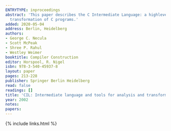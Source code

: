 ```yaml
---
ENTRYTYPE: inproceedings
abstract: 'This paper describes the C Intermediate Language: a highlevel representation along with a set of tools that permit easy analysis and source-to-source
  transformation of C programs.'
added: 2020-05-04
address: Berlin, Heidelberg
authors:
- George C. Necula
- Scott McPeak
- Shree P. Rahul
- Westley Weimer
booktitle: Compiler Construction
editor: Horspool, R. Nigel
isbn: 978-3-540-45937-8
layout: paper
pages: 213-228
publisher: Springer Berlin Heidelberg
read: false
readings: []
title: 'CIL: Intermediate language and tools for analysis and transformation of C programs'
year: 2002
notes:
papers:
---
```

{% include links.html %}
